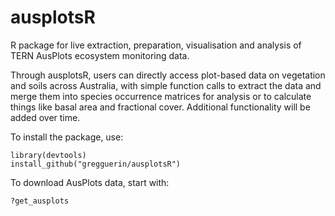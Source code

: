 # ausplotsR
R package for live extraction, preparation, visualisation and analysis of TERN AusPlots ecosystem monitoring data.

Through ausplotsR, users can directly access plot-based data on vegetation and soils across Australia, with simple function calls to extract the data and merge them into species occurrence matrices for analysis or to calculate things like basal area and fractional cover. Additional functionality will be added over time.

To install the package, use:

```
library(devtools)
install_github("gregguerin/ausplotsR")
``` 

To download AusPlots data, start with:

```
?get_ausplots
```